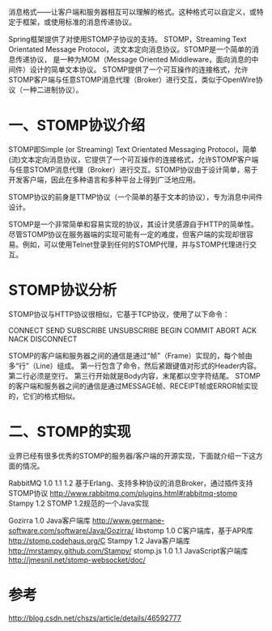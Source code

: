 
消息格式——让客户端和服务器相互可以理解的格式。这种格式可以自定义，或特定于框架，或使用标准的消息传递协议。

Spring框架提供了对使用STOMP子协议的支持。
STOMP，Streaming Text Orientated Message Protocol，流文本定向消息协议。STOMP是一个简单的消息传递协议， 是一种为MOM（Message Oriented Middleware，面向消息的中间件）设计的简单文本协议。
STOMP提供了一个可互操作的连接格式，允许STOMP客户端与任意STOMP消息代理（Broker）进行交互，类似于OpenWire协议（一种二进制协议）。






# 一、STOMP协议介绍

  STOMP即Simple (or Streaming) Text Orientated Messaging Protocol，简单(流)文本定向消息协议，它提供了一个可互操作的连接格式，允许STOMP客户端与任意STOMP消息代理（Broker）进行交互。STOMP协议由于设计简单，易于开发客户端，因此在多种语言和多种平台上得到广泛地应用。
  
  STOMP协议的前身是TTMP协议（一个简单的基于文本的协议），专为消息中间件设计。
  
  STOMP是一个非常简单和容易实现的协议，其设计灵感源自于HTTP的简单性。尽管STOMP协议在服务器端的实现可能有一定的难度，但客户端的实现却很容易。例如，可以使用Telnet登录到任何的STOMP代理，并与STOMP代理进行交互。

# STOMP协议分析

STOMP协议与HTTP协议很相似，它基于TCP协议，使用了以下命令：

CONNECT
SEND
SUBSCRIBE
UNSUBSCRIBE
BEGIN
COMMIT
ABORT
ACK
NACK
DISCONNECT

STOMP的客户端和服务器之间的通信是通过“帧”（Frame）实现的，每个帧由多“行”（Line）组成。
第一行包含了命令，然后紧跟键值对形式的Header内容。
第二行必须是空行。
第三行开始就是Body内容，末尾都以空字符结尾。
STOMP的客户端和服务器之间的通信是通过MESSAGE帧、RECEIPT帧或ERROR帧实现的，它们的格式相似。


# 二、STOMP的实现
业界已经有很多优秀的STOMP的服务器/客户端的开源实现，下面就介绍一下这方面的情况。

RabbitMQ	1.0 1.1 1.2	基于Erlang、支持多种协议的消息Broker，通过插件支持STOMP协议 http://www.rabbitmq.com/plugins.html#rabbitmq-stomp
Stampy	1.2	STOMP 1.2规范的一个Java实现 

Gozirra	1.0	Java客户端库 http://www.germane-software.com/software/Java/Gozirra/
libstomp	1.0	C客户端库，基于APR库 http://stomp.codehaus.org/C
Stampy	1.2	Java客户端库 http://mrstampy.github.com/Stampy/
stomp.js	1.0 1.1	JavaScript客户端库 http://jmesnil.net/stomp-websocket/doc/




# 参考

http://blog.csdn.net/chszs/article/details/46592777